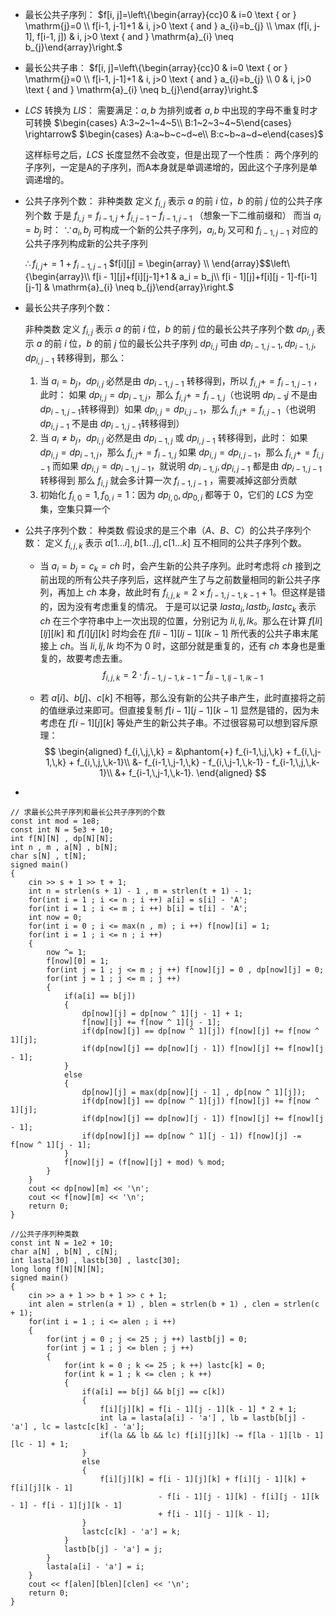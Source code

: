 + 最长公共子序列：
  $f[i, j]=\left\{\begin{array}{cc}0 & i=0 \text { or } \mathrm{j}=0 \\ f[i-1, j-1]+1 & i, j>0 \text { and } a_{i}=b_{j} \\ \max (f[i, j-1], f[i-1, j]) & i, j>0 \text { and } \mathrm{a}_{i} \neq b_{j}\end{array}\right.$

+ 最长公共子串：
  $f[i, j]=\left\{\begin{array}{cc}0 & i=0 \text { or } \mathrm{j}=0 \\ f[i-1, j-1]+1 & i, j>0 \text { and } a_{i}=b_{j} \\ 0 & i, j>0 \text { and } \mathrm{a}_{i} \neq b_{j}\end{array}\right.$

+ $LCS$ 转换为 $LIS$：
  需要满足：$a,b$ 为排列或者 $a,b$ 中出现的字母不重复时才可转换
  $\begin{cases} A:3~2~1~4~5\\ B:1~2~3~4~5\end{cases} \rightarrow$ $\begin{cases} A:a~b~c~d~e\\ B:c~b~a~d~e\end{cases}$

  这样标号之后，$LCS$ 长度显然不会改变，但是出现了一个性质：
  两个序列的子序列，一定是A的子序列，而A本身就是单调递增的，因此这个子序列是单调递增的。

+ 公共子序列个数：
  非种类数
  定义 $f_{i,j}$ 表示 $a$ 的前 $i$ 位，$b$ 的前 $j$ 位的公共子序列个数
  于是 $f_{i,j} = f_{i-1,j} + f_{i,j-1}-f_{i-1,j-1}$ （想象一下二维前缀和）
  而当 $a_i = b_j$ 时：
  $\because a_i,b_j$ 可构成一个新的公共子序列，$a_i,b_j$ 又可和 $f_{i-1,j-1}$ 对应的公共子序列构成新的公共子序列

  $\therefore f_{i,j} += 1 + f_{i-1,j-1}$
  $f[i][j] = \begin{array} \\ \end{array}$$\left\{\begin{array}\\ f[i - 1][j]+f[i][j-1]+1 & a_i = b_j\\ f[i - 1][j]+f[i][j - 1]-f[i-1][j-1] & \mathrm{a}_{i} \neq b_{j}\end{array}\right.$

+ 最长公共子序列个数：

  非种类数
  定义 $f_{i,j}$ 表示 $a$ 的前 $i$ 位，$b$ 的前 $j$ 位的最长公共子序列个数
  $dp_{i,j}$ 表示 $a$ 的前 $i$ 位，$b$ 的前 $j$ 位的最长公共子序列
  $dp_{i,j}$ 可由 $dp_{i-1,j-1},dp_{i-1,j},dp_{i,j-1}$ 转移得到，那么：

  1. 当 $a_i=b_j$，$dp_{i,j}$ 必然是由 $dp_{i-1,j-1}$ 转移得到，所以 $f_{i,j} += f_{i-1,j-1}$ ，此时：
     如果 $dp_{i,j} = dp_{i-1,j}$，那么 $f_{i,j}+=f_{i-1,j}$（也说明 $dp_{i-1}{j}$ 不是由 $dp_{i-1,j-1}$转移得到）如果 $dp_{i,j}=dp_{i,j-1}$，那么 $f_{i,j} += f_{i,j-1}$（也说明 $dp_{i,j-1}$ 不是由 $dp_{i-1,j-1}$转移得到）
  2. 当 $a_i \neq b_j$，$dp_{i,j}$ 必然是由 $dp_{i-1,j}$ 或 $dp_{i,j-1}$ 转移得到，此时：
     如果 $dp_{i,j} = dp_{i-1,j}$，那么 $f_{i,j}+=f_{i-1,j}$
     如果 $dp_{i,j} = dp_{i,j-1}$，那么 $f_{i,j}+=f_{i,j-1}$
     而如果  $dp_{i,j} = dp_{i-1,j-1}$，就说明 $dp_{i-1,j},dp_{i,j-1}$ 都是由 $dp_{i-1,j-1}$ 转移得到
     那么 $f_{i,j}$ 就会多计算一次 $f_{i-1,j-1}$ ，需要减掉这部分贡献
  3. 初始化 $f_{i,0} = 1,f_{0,i}=1$：因为 $dp_{i,0},dp_{0,i}$ 都等于 $0$，它们的 $LCS$ 为空集，空集只算一个
  
+ 公共子序列个数：
  种类数
  假设求的是三个串（$A$、$B$、$C$）的公共子序列个数：
  定义 $f_{i,j,k}$ 表示 $a[1...i],b[1...j],c[1...k]$ 互不相同的公共子序列个数。

  + 当 $a_i=b_j=c_k=ch$ 时，会产生新的公共子序列。此时考虑将 $ch$ 接到之前出现的所有公共子序列后，这样就产生了与之前数量相同的新公共子序列，再加上 $ch$ 本身，故此时有 $f_{i,j,k} = 2\times f_{i-1,j-1,k-1}+1$。但这样是错的，因为没有考虑重复的情况。
    于是可以记录 $lasta_{{i}},lastb_{{j}},lastc_{{k}}$ 表示 $ch$ 在三个字符串中上一次出现的位置，分别记为 $li,lj,lk$。那么在计算 $f[li][lj][lk]$ 和 $f[i][j][k]$ 时均会在 $f[li-1][lj-1][lk-1]$ 所代表的公共子串末尾接上 $ch$。当 $li,lj,lk$ 均不为 $0$ 时，这部分就是重复的，还有 $ch$ 本身也是重复的，故要考虑去重。
    $$
    f_{i,\,j,\,k} = 2\cdot f_{i-1,\,j-1,\,k-1} - f_{li-1,\,lj-1,\,lk-1}
    $$

  + 若 $a[i]$、$b[j]$、$c[k]$ 不相等，那么没有新的公共子串产生，此时直接将之前的值继承过来即可。但直接复制 $f[i-1][j-1][k-1]$ 显然是错的，因为未考虑在 $f[i-1][j][k]$ 等处产生的新公共子串。不过很容易可以想到容斥原理：
    $$
    \begin{aligned} f_{i,\,j,\,k} = &\phantom{+} f_{i-1,\,j,\,k} + f_{i,\,j-1,\,k} + f_{i,\,j,\,k-1}\\ &- f_{i-1,\,j-1,\,k} - f_{i,\,j-1,\,k-1} - f_{i-1,\,j,\,k-1}\\ &+ f_{i-1,\,j-1,\,k-1}. \end{aligned}
    $$

+ 

```text
// 求最长公共子序列和最长公共子序列的个数
const int mod = 1e8;
const int N = 5e3 + 10;
int f[N][N] , dp[N][N];
int n , m , a[N] , b[N];
char s[N] , t[N];
signed main()
{
	cin >> s + 1 >> t + 1;
	int n = strlen(s + 1) - 1 , m = strlen(t + 1) - 1;
	for(int i = 1 ; i <= n ; i ++) a[i] = s[i] - 'A';
	for(int i = 1 ; i <= m ; i ++) b[i] = t[i] - 'A';
	int now = 0;
	for(int i = 0 ; i <= max(n , m) ; i ++) f[now][i] = 1;
	for(int i = 1 ; i <= n ; i ++)
	{
		now ^= 1;
		f[now][0] = 1;
		for(int j = 1 ; j <= m ; j ++) f[now][j] = 0 , dp[now][j] = 0;
		for(int j = 1 ; j <= m ; j ++)
		{
			if(a[i] == b[j]) 
			{
				dp[now][j] = dp[now ^ 1][j - 1] + 1;
				f[now][j] += f[now ^ 1][j - 1];
				if(dp[now][j] == dp[now ^ 1][j]) f[now][j] += f[now ^ 1][j];
				if(dp[now][j] == dp[now][j - 1]) f[now][j] += f[now][j - 1];
			}
			else
			{
				dp[now][j] = max(dp[now][j - 1] , dp[now ^ 1][j]);
				if(dp[now][j] == dp[now ^ 1][j]) f[now][j] += f[now ^ 1][j];
				if(dp[now][j] == dp[now][j - 1]) f[now][j] += f[now][j - 1];
				if(dp[now][j] == dp[now ^ 1][j - 1]) f[now][j] -= f[now ^ 1][j - 1];
			}
			f[now][j] = (f[now][j] + mod) % mod;
		}
	}
	cout << dp[now][m] << '\n';
	cout << f[now][m] << '\n';
	return 0;
}
```

```text
//公共子序列种类数
const int N = 1e2 + 10;
char a[N] , b[N] , c[N];
int lasta[30] , lastb[30] , lastc[30];
long long f[N][N][N]; 
signed main()
{
	cin >> a + 1 >> b + 1 >> c + 1;
	int alen = strlen(a + 1) , blen = strlen(b + 1) , clen = strlen(c + 1);
	for(int i = 1 ; i <= alen ; i ++)
	{
		for(int j = 0 ; j <= 25 ; j ++) lastb[j] = 0;
		for(int j = 1 ; j <= blen ; j ++)
		{
			for(int k = 0 ; k <= 25 ; k ++) lastc[k] = 0;
			for(int k = 1 ; k <= clen ; k ++)
			{
				if(a[i] == b[j] && b[j] == c[k])
				{
					f[i][j][k] = f[i - 1][j - 1][k - 1] * 2 + 1;
					int la = lasta[a[i] - 'a'] , lb = lastb[b[j] - 'a'] , lc = lastc[c[k] - 'a'];
					if(la && lb && lc) f[i][j][k] -= f[la - 1][lb - 1][lc - 1] + 1;
				}
				else
				{
					f[i][j][k] = f[i - 1][j][k] + f[i][j - 1][k] + f[i][j][k - 1]
					             - f[i - 1][j - 1][k] - f[i][j - 1][k - 1] - f[i - 1][j][k - 1]
					             + f[i - 1][j - 1][k - 1];
				}
				lastc[c[k] - 'a'] = k;
			}
			lastb[b[j] - 'a'] = j;
		}
		lasta[a[i] - 'a'] = i;
	}
	cout << f[alen][blen][clen] << '\n';
	return 0;
}
```

